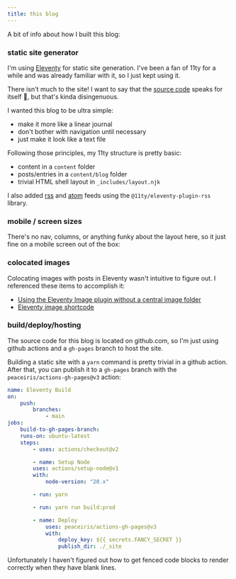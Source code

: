 ```yaml
---
title: this blog
---
```


A bit of info about how I built this blog:

### static site generator

I'm using <a href="https://www.11ty.dev/">Eleventy</a>
for static site generation. I've been a fan of 11ty for a while
and was already familiar with it, so I just kept using it.

There isn't much to the site! I want to say that the
<a href="https://github.com/kindohm/blog2/tree/main">source code</a>
speaks for itself 🤷, but that's kinda disingenuous.

I wanted this blog to be ultra simple:

- make it more like a linear journal
- don't bother with navigation until necessary
- just make it look like a text file

Following those principles, my 11ty structure is pretty basic:

- content in a `content` folder
- posts/entries in a `content/blog` folder
- trivial HTML shell layout in `_includes/layout.njk`

I also added <a href="/rss.xml">rss</a> and <a href="/atom.xml">atom</a>
feeds using the `@11ty/eleventy-plugin-rss` library.

### mobile / screen sizes

There's no nav, columns, or anything funky about the layout here, so
it just fine on a mobile screen out of the box:

### colocated images

Colocating images with posts in Eleventy wasn't intuitive to figure
out. I referenced these items to accomplish it:

- <a href="https://gfscott.com/blog/eleventy-img-without-central-image-directory/">Using the Eleventy Image plugin without a central image folder</a>
- <a href="https://www.11ty.dev/docs/plugins/image/#asynchronous-shortcode">Eleventy image shortcode</a>

### build/deploy/hosting

The source code for this blog is located on github.com, so I'm just using github actions
and a `gh-pages` branch to host the site.

Building a static site with a `yarn` command is pretty trivial in a github action. After that,
you can publish it to a `gh-pages` branch with the `peaceiris/actions-gh-pages@v3` action:

```yaml
name: Eleventy Build
on:
    push:
        branches:
            - main
jobs:
    build-to-gh-pages-branch:
    runs-on: ubuntu-latest
    steps:
        - uses: actions/checkout@v2

        - name: Setup Node
        uses: actions/setup-node@v1
        with:
            node-version: "20.x"

        - run: yarn

        - run: yarn run build:prod

        - name: Deploy
            uses: peaceiris/actions-gh-pages@v3
            with:
                deploy_key: ${{ secrets.FANCY_SECRET }}
                publish_dir: ./_site
```

Unfortunately I haven't figured out how to get fenced code blocks
to render correctly when they have blank lines.

